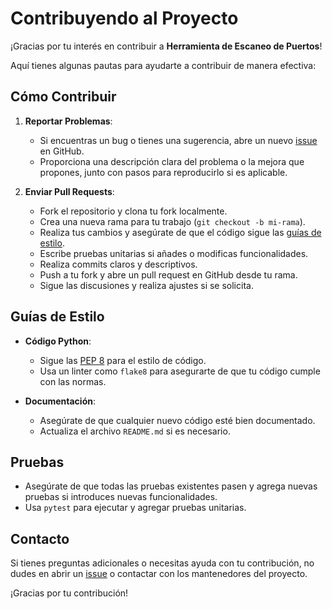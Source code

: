 # Contribuyendo al Proyecto

¡Gracias por tu interés en contribuir a **Herramienta de Escaneo de Puertos**!

Aquí tienes algunas pautas para ayudarte a contribuir de manera efectiva:

## Cómo Contribuir

1. **Reportar Problemas**:
   - Si encuentras un bug o tienes una sugerencia, abre un nuevo [issue](https://github.com/FranJavacisco/Herramienta-de-Escaneo-de-Puertos/issues) en GitHub.
   - Proporciona una descripción clara del problema o la mejora que propones, junto con pasos para reproducirlo si es aplicable.

2. **Enviar Pull Requests**:
   - Fork el repositorio y clona tu fork localmente.
   - Crea una nueva rama para tu trabajo (`git checkout -b mi-rama`).
   - Realiza tus cambios y asegúrate de que el código sigue las [guías de estilo](#guías-de-estilo).
   - Escribe pruebas unitarias si añades o modificas funcionalidades.
   - Realiza commits claros y descriptivos.
   - Push a tu fork y abre un pull request en GitHub desde tu rama.
   - Sigue las discusiones y realiza ajustes si se solicita.

## Guías de Estilo

- **Código Python**:
  - Sigue las [PEP 8](https://www.python.org/dev/peps/pep-0008/) para el estilo de código.
  - Usa un linter como `flake8` para asegurarte de que tu código cumple con las normas.

- **Documentación**:
  - Asegúrate de que cualquier nuevo código esté bien documentado.
  - Actualiza el archivo `README.md` si es necesario.

## Pruebas

- Asegúrate de que todas las pruebas existentes pasen y agrega nuevas pruebas si introduces nuevas funcionalidades.
- Usa `pytest` para ejecutar y agregar pruebas unitarias.

## Contacto

Si tienes preguntas adicionales o necesitas ayuda con tu contribución, no dudes en abrir un [issue](https://github.com/FranJavacisco/Herramienta-de-Escaneo-de-Puertos/issues) o contactar con los mantenedores del proyecto.

¡Gracias por tu contribución!


